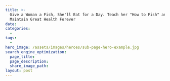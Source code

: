 ```yaml
---
title: >-
  Give a Woman a Fish, She'll Eat for a Day. Teach her "How to Fish" and She'll
  Maintain Great Health Forever
date:
categories:
  -
tags:
  -
hero_image: /assets/images/heroes/sub-page-hero-example.jpg
search_engine_optimization:
  page_title:
  page_description:
  share_image_path:
layout: post
---
```

